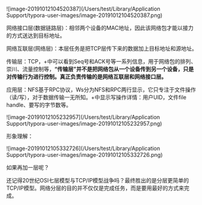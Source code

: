 ![image-20191012104520387](/Users/test/Library/Application Support/typora-user-images/image-20191012104520387.png)

网络接口层(数据链路层)：相邻两个设备的MAC地址，因此该网络包才能以接力的方式送达到目标地址。

网络互联层(网络层)：本层任务是把TCP层传下来的数据加上目标地址和源地址。

传输层：TCP，+中可以看到Seq号和ACK号等一系列信息，用于网络包的排列、崇川、流量控制等，<b>“传输层”并不是把网络包从一个设备传到另一个设备，只是对传输行为进行控制。真正负责传输的是网络互联层和网络接口层。</b>

应用层：NFS基于RPC协议，Ws分为NFS和RPC两行显示，它只专注于文件操作（读/写），对于数据传输一无所知。+中显示写操作详情：用户UID，文件file handle、要写的字节数等。

![image-20191012105232957](/Users/test/Library/Application Support/typora-user-images/image-20191012105232957.png)

形象理解：

![image-20191012105332726](/Users/test/Library/Application Support/typora-user-images/image-20191012105332726.png)

如果再加一层呢？

还记得20世纪OSI七层模型与TCP/IP模型战争吗？最终胜出的是分层更简单的TCP/IP模型。网络分层的目的并不仅仅是完成任务，而是要用最好的方式来完成。



